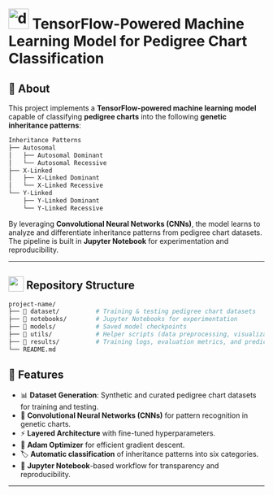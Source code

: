 # <img src="https://github.com/user-attachments/assets/769215c1-debc-4fb3-bc0b-d2674a5b9630" alt="dna-logo" height="40"> TensorFlow-Powered Machine Learning Model for Pedigree Chart Classification



## 📌 About
This project implements a **TensorFlow-powered machine learning model** capable of classifying **pedigree charts** into the following **genetic inheritance patterns**:
```bash
Inheritance Patterns
├── Autosomal
│   ├── Autosomal Dominant
│   └── Autosomal Recessive
├── X-Linked
│   ├── X-Linked Dominant
│   └── X-Linked Recessive
└── Y-Linked
    ├── Y-Linked Dominant
    └── Y-Linked Recessive
```

By leveraging **Convolutional Neural Networks (CNNs)**, the model learns to analyze and differentiate inheritance patterns from pedigree chart datasets. The pipeline is built in **Jupyter Notebook** for experimentation and reproducibility.

---

##  <img src="https://github.com/user-attachments/assets/f3dcee8e-e008-457a-97fb-d3848b425713" height="30px" style="vertical-align:text-bottom;">  Repository Structure
```bash
project-name/
├── 📁 dataset/          # Training & testing pedigree chart datasets
├── 📁 notebooks/        # Jupyter Notebooks for experimentation           
├── 📁 models/           # Saved model checkpoints 
├── 📁 utils/            # Helper scripts (data preprocessing, visualization, etc.) 
├── 📁 results/          # Training logs, evaluation metrics, and predictions   
└── README.md            
```
## 🧩 Features
- 📊 **Dataset Generation**: Synthetic and curated pedigree chart datasets for training and testing.
- 🧠 **Convolutional Neural Networks (CNNs)** for pattern recognition in genetic charts.
- ⚡ **Layered Architecture** with fine-tuned hyperparameters.
- 🚀 **Adam Optimizer** for efficient gradient descent.
- 🏷 **Automatic classification** of inheritance patterns into six categories.
- 📒 **Jupyter Notebook**-based workflow for transparency and reproducibility.

---
